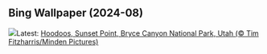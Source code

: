 ## Bing Wallpaper (2024-08)
![](https://www.bing.com/th?id=OHR.HoodoosBryce_EN-CA5127000421_UHD.jpg&w=1000)Latest: [Hoodoos, Sunset Point, Bryce Canyon National Park, Utah (© Tim Fitzharris/Minden Pictures)](https://www.bing.com/th?id=OHR.HoodoosBryce_EN-CA5127000421_UHD.jpg)